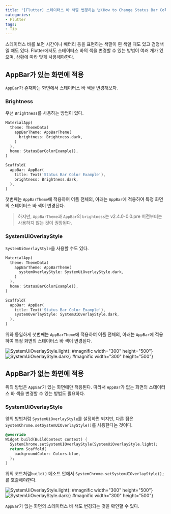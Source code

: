 ```yaml
---
title: "[Flutter] 스테이터스 바 색깔 변경하는 법(How to Change Status Bar Color)"
categories:
- Flutter
tags:
- Tip
---
```


스테이터스 바를 보면 시간이나 배터리 등을 표현하는 색깔이 흰 색일 때도 있고 검정색일 때도 있다. Flutter에서도 스테이터스 바의 색을 변경할 수 있는 방법이 여러 개가 있으며, 상황에 따라 맞게 사용해야한다.

## AppBar가 있는 화면에 적용

`AppBar`가 존재하는 화면에서 스테이터스 바 색을 변경해보자.

### Brightness

우선 `Brightness`를 사용하는 방법이 있다.

``` dart
MaterialApp(
  theme: ThemeData(
    appBarTheme: AppBarTheme(
      brightness: Brightness.dark,
    )
  ),
  home: StatusBarColorExample(),
)
```

``` dart
Scaffold(
  appBar: AppBar(
    title: Text('Status Bar Color Example'),
    brightness: Brightness.dark,
  ),
)
```

첫번째는 `AppBarTheme`에 적용하여 어플 전체의, 아래는 `AppBar`에 적용하여 특정 화면의 스테이터스 바 색이 변경된다.

> 하지만, `AppBarTheme`과 `AppBar`의 `brightness`는 v2.4.0-0.0.pre 버전부터는 사용하지 않는 것이 권장된다.

### SystemUiOverlayStyle

`SystemUiOverlayStyle`을 사용할 수도 있다.

``` dart
MaterialApp(
  theme: ThemeData(
    appBarTheme: AppBarTheme(
      systemOverlayStyle: SystemUiOverlayStyle.dark,
    )
  ),
  home: StatusBarColorExample(),
)
```

``` dart
Scaffold(
  appBar: AppBar(
    title: Text('Status Bar Color Example'),
    systemOverlayStyle: SystemUiOverlayStyle.dark,
  ),
)
```

위와 동일하게 첫번째는 `AppBarTheme`에 적용하여 어플 전체의, 아래는 `AppBar`에 적용하여 특정 화면의 스테이터스 바 색이 변경된다.

![SystemUiOverlayStyle.light](/assets/flutter/Tip/change-status-bar-color/Example1.png){: #magnific width="300" height="500"}
![SystemUiOverlayStyle.dark](/assets/flutter/Tip/change-status-bar-color/Example2.png){: #magnific width="300" height="500"}

## AppBar가 없는 화면에 적용

위의 방법은 `AppBar`가 있는 화면에만 적용된다. 따라서 `AppBar`가 없는 화면의 스테이터스 바 색을 변경할 수 있는 방법도 필요하다.

### SystemUiOverlayStyle

앞의 방법처럼 `SystemUiOverlayStyle`를 설정하면 되지만, 다른 점은 `SystemChrome.setSystemUIOverlayStyle()`를 사용한다는 것이다.

``` dart
@override
Widget build(BuildContext context) {
  SystemChrome.setSystemUIOverlayStyle(SystemUiOverlayStyle.light);
  return Scaffold(
    backgroundColor: Colors.blue,
  );
}
```

위의 코드처럼`build()` 메소드 안에서 `SystemChrome.setSystemUIOverlayStyle();`를 호출해야한다.

![SystemUiOverlayStyle.light](/assets/flutter/Tip/change-status-bar-color/Example3.png){: #magnific width="300" height="500"}
![SystemUiOverlayStyle.dark](/assets/flutter/Tip/change-status-bar-color/Example4.png){: #magnific width="300" height="500"}

`AppBar`가 없는 화면의 스테이터스 바 색도 변경되는 것을 확인할 수 있다.
